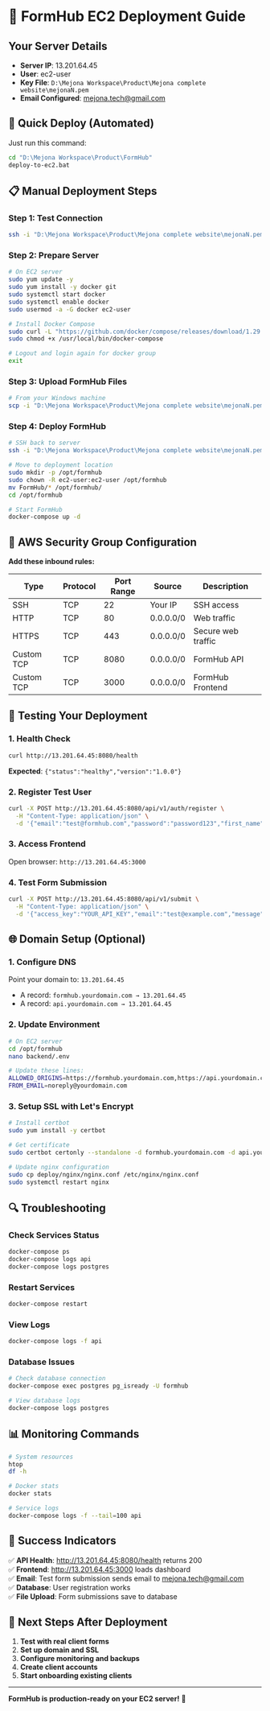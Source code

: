 # 🚀 FormHub EC2 Deployment Guide

## Your Server Details
- **Server IP**: 13.201.64.45
- **User**: ec2-user  
- **Key File**: `D:\Mejona Workspace\Product\Mejona complete website\mejonaN.pem`
- **Email Configured**: mejona.tech@gmail.com

## 🎯 Quick Deploy (Automated)

Just run this command:
```bash
cd "D:\Mejona Workspace\Product\FormHub"
deploy-to-ec2.bat
```

## 📋 Manual Deployment Steps

### Step 1: Test Connection
```bash
ssh -i "D:\Mejona Workspace\Product\Mejona complete website\mejonaN.pem" ec2-user@13.201.64.45
```

### Step 2: Prepare Server
```bash
# On EC2 server
sudo yum update -y
sudo yum install -y docker git
sudo systemctl start docker
sudo systemctl enable docker
sudo usermod -a -G docker ec2-user

# Install Docker Compose
sudo curl -L "https://github.com/docker/compose/releases/download/1.29.2/docker-compose-$(uname -s)-$(uname -m)" -o /usr/local/bin/docker-compose
sudo chmod +x /usr/local/bin/docker-compose

# Logout and login again for docker group
exit
```

### Step 3: Upload FormHub Files
```bash
# From your Windows machine
scp -i "D:\Mejona Workspace\Product\Mejona complete website\mejonaN.pem" -r FormHub ec2-user@13.201.64.45:/home/ec2-user/
```

### Step 4: Deploy FormHub
```bash
# SSH back to server
ssh -i "D:\Mejona Workspace\Product\Mejona complete website\mejonaN.pem" ec2-user@13.201.64.45

# Move to deployment location
sudo mkdir -p /opt/formhub
sudo chown -R ec2-user:ec2-user /opt/formhub
mv FormHub/* /opt/formhub/
cd /opt/formhub

# Start FormHub
docker-compose up -d
```

## 🔧 AWS Security Group Configuration

**Add these inbound rules:**

| Type | Protocol | Port Range | Source | Description |
|------|----------|------------|---------|-------------|
| SSH | TCP | 22 | Your IP | SSH access |
| HTTP | TCP | 80 | 0.0.0.0/0 | Web traffic |
| HTTPS | TCP | 443 | 0.0.0.0/0 | Secure web traffic |
| Custom TCP | TCP | 8080 | 0.0.0.0/0 | FormHub API |
| Custom TCP | TCP | 3000 | 0.0.0.0/0 | FormHub Frontend |

## 🧪 Testing Your Deployment

### 1. Health Check
```bash
curl http://13.201.64.45:8080/health
```
**Expected**: `{"status":"healthy","version":"1.0.0"}`

### 2. Register Test User
```bash
curl -X POST http://13.201.64.45:8080/api/v1/auth/register \
  -H "Content-Type: application/json" \
  -d '{"email":"test@formhub.com","password":"password123","first_name":"Test","last_name":"User"}'
```

### 3. Access Frontend
Open browser: `http://13.201.64.45:3000`

### 4. Test Form Submission
```bash
curl -X POST http://13.201.64.45:8080/api/v1/submit \
  -H "Content-Type: application/json" \
  -d '{"access_key":"YOUR_API_KEY","email":"test@example.com","message":"Test from FormHub!"}'
```

## 🌐 Domain Setup (Optional)

### 1. Configure DNS
Point your domain to: `13.201.64.45`
- A record: `formhub.yourdomain.com → 13.201.64.45`
- A record: `api.yourdomain.com → 13.201.64.45`

### 2. Update Environment
```bash
# On EC2 server
cd /opt/formhub
nano backend/.env

# Update these lines:
ALLOWED_ORIGINS=https://formhub.yourdomain.com,https://api.yourdomain.com
FROM_EMAIL=noreply@yourdomain.com
```

### 3. Setup SSL with Let's Encrypt
```bash
# Install certbot
sudo yum install -y certbot

# Get certificate
sudo certbot certonly --standalone -d formhub.yourdomain.com -d api.yourdomain.com

# Update nginx configuration
sudo cp deploy/nginx/nginx.conf /etc/nginx/nginx.conf
sudo systemctl restart nginx
```

## 🔍 Troubleshooting

### Check Services Status
```bash
docker-compose ps
docker-compose logs api
docker-compose logs postgres
```

### Restart Services
```bash
docker-compose restart
```

### View Logs
```bash
docker-compose logs -f api
```

### Database Issues
```bash
# Check database connection
docker-compose exec postgres pg_isready -U formhub

# View database logs
docker-compose logs postgres
```

## 📊 Monitoring Commands

```bash
# System resources
htop
df -h

# Docker stats
docker stats

# Service logs
docker-compose logs -f --tail=100 api
```

## 🎉 Success Indicators

✅ **API Health**: http://13.201.64.45:8080/health returns 200  
✅ **Frontend**: http://13.201.64.45:3000 loads dashboard  
✅ **Email**: Test form submission sends email to mejona.tech@gmail.com  
✅ **Database**: User registration works  
✅ **File Upload**: Form submissions save to database  

## 🚀 Next Steps After Deployment

1. **Test with real client forms**
2. **Set up domain and SSL**
3. **Configure monitoring and backups**
4. **Create client accounts**
5. **Start onboarding existing clients**

---

**FormHub is production-ready on your EC2 server!** 🎯